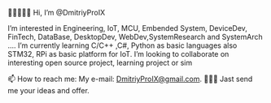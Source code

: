 👋🐱‍👤🏴‍☠️ Hi, I’m @DmitriyProIX

I’m interested in Engineering, IoT, MCU, Embended System, DeviceDev, FinTech, DataBase, DesktopDev, WebDev,SystemResearch and SystemArch .... 
I’m currently learning C/C++ ,C#, Python as basic languages also STM32, RPi as basic platform for IoT.
I’m looking to collaborate on interesting open source project, learning project or sim
 
📫 How to reach me: My e-mail: DmitriyProIX@gmail.com. 🎸📢🚀 Jast send me your ideas and offer.

<!---
DmitriyProIX/DmitriyProIX is a ✨ special ✨ repository because its `README.md` (this file) appears on your GitHub profile.
You can click the Preview link to take a look at your changes.
--->
